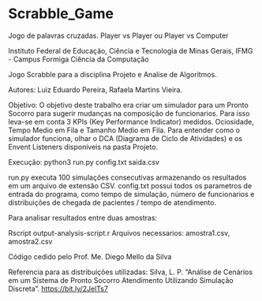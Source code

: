 # Scrabble_Game
Jogo de palavras cruzadas. Player vs Player ou Player vs Computer

Instituto Federal de Educação, Ciência e Tecnologia de Minas Gerais, IFMG - Campus Formiga Ciência da Computação

Jogo Scrabble para a disciplina Projeto e Analise de Algoritmos.

Autores: Luiz Eduardo Pereira, Rafaela Martins Vieira.

Objetivo:
O objetivo deste trabalho era criar um simulador para um Pronto Socorro para sugerir mudanças na composição de funcionarios. Para isso leva-se em conta 3 KPIs (Key Performance Indicator) medidos. Ociosidade, Tempo Medio em Fila e Tamanho Medio em Fila. Para entender como o simulador funciona, olhar o DCA (Diagrama de Ciclo de Atividades) e os Envent Listeners disponiveis na pasta Projeto.

Execução:
python3 run.py config.txt saida.csv

run.py executa 100 simulações consecutivas armazenando os resultados em um arquivo de extensão CSV. config.txt possui todos os parametros de entrada do programa, como tempo de simulação, número de funcionarios e distribuições de chegada de pacientes / tempo de atendimento.

Para analisar resultados entre duas amostras:

Rscript output-analysis-script.r Arquivos necessarios: amostra1.csv, amostra2.csv

Código cedido pelo Prof. Me. Diego Mello da Silva

Referencia para as distribuições utilizadas: Silva, L. P. “Análise de Cenários em um Sistema de Pronto Socorro Atendimento Utilizando Simulação Discreta”. https://bit.ly/2JelTs7
